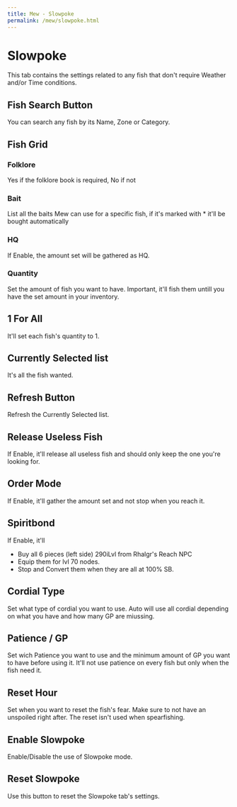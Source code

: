 ```yaml
---
title: Mew - Slowpoke
permalink: /mew/slowpoke.html
---
```


# Slowpoke
This tab contains the settings related to any fish that don't require Weather and/or Time conditions.

## Fish Search Button
You can search any fish by its Name, Zone or Category.

## Fish Grid
### Folklore
Yes if the folklore book is required, No if not

### Bait
List all the baits Mew can use for a specific fish, if it's marked with * it'll be bought automatically

### HQ
If Enable, the amount set will be gathered as HQ.

### Quantity
Set the amount of fish you want to have. Important, it'll fish them untill you have the set amount in your inventory.

## 1 For All
It'll set each fish's quantity to 1.

## Currently Selected list
It's all the fish wanted.

## Refresh Button
Refresh the Currently Selected list.

## Release Useless Fish
If Enable, it'll release all useless fish and should only keep the one you're looking for.

## Order Mode
If Enable, it'll gather the amount set and not stop when you reach it.

## Spiritbond
If Enable, it'll
- Buy all 6 pieces (left side) 290iLvl from Rhalgr's Reach NPC
- Equip them for lvl 70 nodes.
- Stop and Convert them when they are all at 100% SB.

## Cordial Type
Set what type of cordial you want to use. Auto will use all cordial depending on what you have and how many GP are miussing.

## Patience / GP
Set wich Patience you want to use and the minimum amount of GP you want to have before using it. It'll not use patience on every fish but only when the fish need it.

## Reset Hour
Set when you want to reset the fish's fear. Make sure to not have an unspoiled right after. The reset isn't used when spearfishing.

## Enable Slowpoke
Enable/Disable the use of Slowpoke mode.

## Reset Slowpoke
Use this button to reset the Slowpoke tab's settings.
